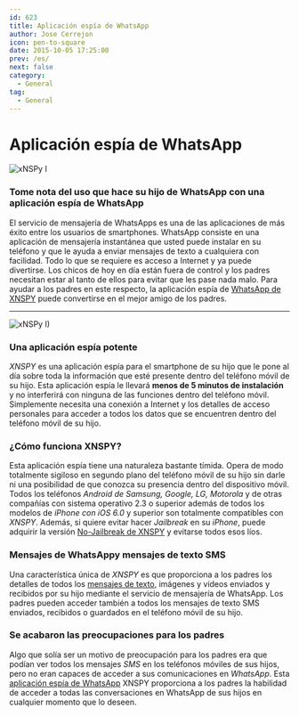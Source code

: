 ```yaml
---
id: 623
title: Aplicación espía de WhatsApp
author: Jose Cerrejon
icon: pen-to-square
date: 2015-10-05 17:25:00
prev: /es/
next: false
category:
  - General
tag:
  - General
---
```


# Aplicación espía de WhatsApp

![xNSPy I](/images/2015/10/10.png)

### Tome nota del uso que hace su hijo de WhatsApp con una aplicación espía de WhatsApp

El servicio de mensajería de WhatsApps es una de las aplicaciones de más éxito entre los usuarios de smartphones. WhatsApp consiste en una aplicación de mensajería instantánea que usted puede instalar en su teléfono y que le ayuda a enviar mensajes de texto a cualquiera con facilidad. Todo lo que se requiere es acceso a Internet y ya puede divertirse. Los chicos de hoy en día están fuera de control y los padres necesitan estar al tanto de ellos para evitar que les pase nada malo. Para ayudar a los padres en este respecto, la aplicación espía de [WhatsApp de XNSPY](http://xnspy.com/es/features/whats-app.html) puede convertirse en el mejor amigo de los padres.

- - -
![xNSPy I)](/images/2015/10/09.png)

### Una aplicación espía potente

*XNSPY* es una aplicación espía para el smartphone de su hijo que le pone al día sobre toda la información que esté presente dentro del teléfono móvil de su hijo. Esta aplicación espía le llevará **menos de 5 minutos de instalación** y no interferirá con ninguna de las funciones dentro del teléfono móvil. Simplemente necesita una conexión a Internet y los detalles de acceso personales para acceder a todos los datos que se encuentren dentro del teléfono móvil de su hijo. 

### ¿Cómo funciona XNSPY?

Esta aplicación espía tiene una naturaleza bastante tímida. Opera de modo totalmente sigiloso en segundo plano del teléfono móvil de su hijo sin darle ni una posibilidad de que conozca su presencia dentro del dispositivo móvil. Todos los teléfonos *Android de Samsung, Google, LG, Motorola* y de otras compañías con sistema operativo 2.3 o superior además de todos los modelos de *iPhone con iOS 6.0* y superior son totalmente compatibles con *XNSPY*. Además, si quiere evitar hacer *Jailbreak* en su *iPhone*, puede adquirir la versión [No-Jailbreak de XNSPY](http://xnspy.com/es/iphone-spy.html#icloud_feature) y evitarse todos esos líos.

### Mensajes de WhatsAppy mensajes de texto SMS

Una característica única de *XNSPY* es que proporciona a los padres los detalles de todos los [mensajes de texto](http://xnspy.com/es/features/sms.html), imágenes y videos enviados y recibidos por su hijo mediante el servicio de mensajería de WhatsApp. Los padres pueden acceder también a todos los mensajes de texto SMS enviados, recibidos o guardados en el teléfono móvil de su hijo. 

### Se acabaron las preocupaciones para los padres

Algo que solía ser un motivo de preocupación para los padres era que podían ver todos los mensajes *SMS* en los teléfonos móviles de sus hijos, pero no eran capaces de acceder a sus comunicaciones en *WhatsApp*. Esta [aplicación espía de WhatsApp](http://xnspy.com/es/features/whats-app.html) XNSPY proporciona a los padres la habilidad de acceder a todas las conversaciones en WhatsApp de sus hijos en cualquier momento que lo deseen. 